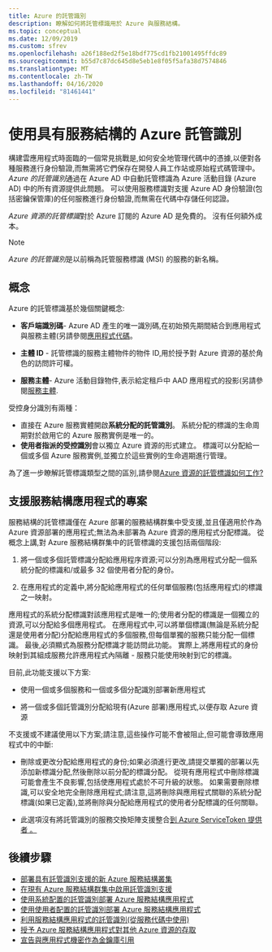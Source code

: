 ```yaml
---
title: Azure 的託管識別
description: 瞭解如何將託管標識用於 Azure 與服務結構。
ms.topic: conceptual
ms.date: 12/09/2019
ms.custom: sfrev
ms.openlocfilehash: a26f188ed2f5e18bdf775cd1fb21001495ffdc89
ms.sourcegitcommit: b55d7c87dc645d8e5eb1e8f05f5afa38d7574846
ms.translationtype: MT
ms.contentlocale: zh-TW
ms.lasthandoff: 04/16/2020
ms.locfileid: "81461441"
---
```

# <a name="using-managed-identities-for-azure-with-service-fabric"></a>使用具有服務結構的 Azure 託管識別

構建雲應用程式時面臨的一個常見挑戰是,如何安全地管理代碼中的憑據,以便對各種服務進行身份驗證,而無需將它們保存在開發人員工作站或原始程式碼管理中。 *Azure 的託管識別*通過在 Azure AD 中自動託管標識為 Azure 活動目錄 (Azure AD) 中的所有資源提供此問題。 可以使用服務標識對支援 Azure AD 身份驗證(包括密鑰保管庫)的任何服務進行身份驗證,而無需在代碼中存儲任何認證。

*Azure 資源的託管標識*對於 Azure 訂閱的 Azure AD 是免費的。 沒有任何額外成本。

> [!NOTE]
> *Azure 的託管識別*是以前稱為託管服務標識 (MSI) 的服務的新名稱。

## <a name="concepts"></a>概念

Azure 的託管標識基於幾個關鍵概念:

- **客戶端識別碼**- Azure AD 產生的唯一識別碼,在初始預先期間結合到應用程式與服務主體(另請參閱[應用程式代碼](/azure/active-directory/develop/developer-glossary#application-id-client-id)。

- **主體 ID** - 託管標識的服務主體物件的物件 ID,用於授予對 Azure 資源的基於角色的訪問許可權。

- **服務主體**- Azure 活動目錄物件,表示給定租戶中 AAD 應用程式的投影(另請參閱[服務主體](../active-directory/develop/developer-glossary.md#service-principal-object).

受控身分識別有兩種：

- 直接在 Azure 服務實體開啟**系統分配的託管識別**。  系統分配的標識的生命周期對於啟用它的 Azure 服務實例是唯一的。
- **使用者指派的受控識別**會以獨立 Azure 資源的形式建立。 標識可以分配給一個或多個 Azure 服務實例,並獨立於這些實例的生命週期進行管理。

為了進一步瞭解託管標識類型之間的區別,請參閱[Azure 資源的託管標識如何工作?](../active-directory/managed-identities-azure-resources/overview.md#how-does-the-managed-identities-for-azure-resources-work)

## <a name="supported-scenarios-for-service-fabric-applications"></a>支援服務結構應用程式的專案

服務結構的託管標識僅在 Azure 部署的服務結構群集中受支援,並且僅適用於作為 Azure 資源部署的應用程式;無法為未部署為 Azure 資源的應用程式分配標識。 從概念上講,對 Azure 服務結構群集中的託管標識的支援包括兩個階段:

1. 將一個或多個託管標識分配給應用程序資源;可以分別為應用程式分配一個系統分配的標識和/或最多 32 個使用者分配的身份。

2. 在應用程式的定義中,將分配給應用程式的任何單個服務(包括應用程式)的標識之一映射。

應用程式的系統分配標識對該應用程式是唯一的;使用者分配的標識是一個獨立的資源,可以分配給多個應用程式。 在應用程式中,可以將單個標識(無論是系統分配還是使用者分配)分配給應用程式的多個服務,但每個單獨的服務只能分配一個標識。 最後,必須顯式為服務分配標識才能訪問此功能。 實際上,將應用程式的身份映射到其組成服務允許應用程式內隔離 - 服務只能使用映射到它的標識。  

目前,此功能支援以下方案:

- 使用一個或多個服務和一個或多個分配識別部署新應用程式

- 將一個或多個託管識別分配給現有(Azure 部署)應用程式,以便存取 Azure 資源

不支援或不建議使用以下方案;請注意,這些操作可能不會被阻止,但可能會導致應用程式中的中斷:

- 刪除或更改分配給應用程式的身份;如果必須進行更改,請提交單獨的部署以先添加新標識分配,然後刪除以前分配的標識分配。 從現有應用程式中刪除標識可能會產生不良影響,包括使應用程式處於不可升級的狀態。 如果需要刪除標識,可以安全地完全刪除應用程式;請注意,這將刪除與應用程式關聯的系統分配標識(如果已定義),並將刪除與分配給應用程式的使用者分配標識的任何關聯。

- 此選項沒有將託管識別的服務交換矩陣支援整合[到 Azure ServiceToken 提供者 。](../key-vault/general/service-to-service-authentication.md)

## <a name="next-steps"></a>後續步驟

- [部署具有託管識別支援的新 Azure 服務結構叢集](./configure-new-azure-service-fabric-enable-managed-identity.md)
- [在現有 Azure 服務結構群集中啟用託管識別支援](./configure-existing-cluster-enable-managed-identity-token-service.md)
- [使用系統配置的託管識別部署 Azure 服務結構應用程式](./how-to-deploy-service-fabric-application-system-assigned-managed-identity.md)
- [使用使用者配置的託管識別部署 Azure 服務結構應用程式](./how-to-deploy-service-fabric-application-user-assigned-managed-identity.md)
- [利用服務結構應用程式的託管識別(從服務代碼中使用)](./how-to-managed-identity-service-fabric-app-code.md)
- [授予 Azure 服務結構應用程式對其他 Azure 資源的存取](./how-to-grant-access-other-resources.md)
- [宣告與應用程式機密作為金鑰庫引用](./service-fabric-keyvault-references.md)
